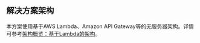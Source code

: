 ## 解决方案架构

本方案使用基于AWS Lambda、Amazon API Gateway等的无服务器架构。详情可参考[架构概览：基于Lambda的架构](architecture.md#基于lambda-实现)。

